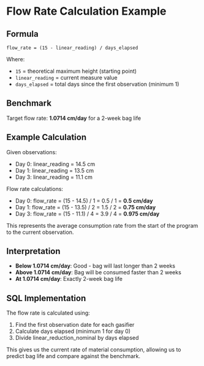 # Flow Rate Calculation Example

## Formula
`flow_rate = (15 - linear_reading) / days_elapsed`

Where:
- `15` = theoretical maximum height (starting point)
- `linear_reading` = current measure value
- `days_elapsed` = total days since the first observation (minimum 1)

## Benchmark
Target flow rate: **1.0714 cm/day** for a 2-week bag life

## Example Calculation

Given observations:
- Day 0: linear_reading = 14.5 cm
- Day 1: linear_reading = 13.5 cm
- Day 3: linear_reading = 11.1 cm

Flow rate calculations:
- Day 0: flow_rate = (15 - 14.5) / 1 = 0.5 / 1 = **0.5 cm/day**
- Day 1: flow_rate = (15 - 13.5) / 2 = 1.5 / 2 = **0.75 cm/day**
- Day 3: flow_rate = (15 - 11.1) / 4 = 3.9 / 4 = **0.975 cm/day**

This represents the average consumption rate from the start of the program to the current observation.

## Interpretation
- **Below 1.0714 cm/day**: Good - bag will last longer than 2 weeks
- **Above 1.0714 cm/day**: Bag will be consumed faster than 2 weeks
- **At 1.0714 cm/day**: Exactly 2-week bag life

## SQL Implementation

The flow rate is calculated using:
1. Find the first observation date for each gasifier
2. Calculate days elapsed (minimum 1 for day 0)
3. Divide linear_reduction_nominal by days elapsed

This gives us the current rate of material consumption, allowing us to predict bag life and compare against the benchmark.